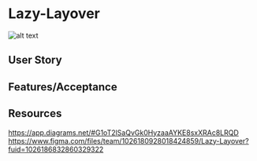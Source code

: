 # Lazy-Layover
![alt text](./assets/"file".png)
## User Story

## Features/Acceptance

## Resources
https://app.diagrams.net/#G1oT2lSaQvGk0HyzaaAYKE8sxXRAc8LRQD
https://www.figma.com/files/team/1026180928018424859/Lazy-Layover?fuid=1026186832860329322
